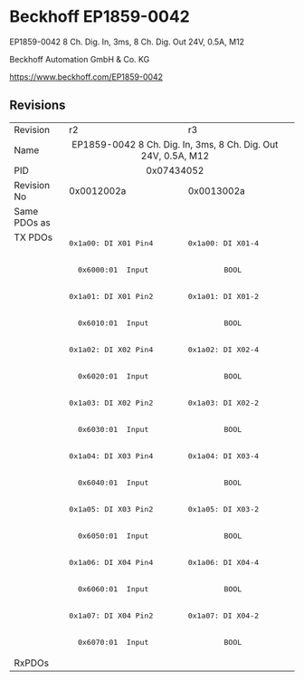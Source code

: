 # Beckhoff EP1859-0042

EP1859-0042 8 Ch. Dig. In, 3ms, 8 Ch. Dig. Out 24V, 0.5A, M12	

Beckhoff Automation GmbH & Co. KG

https://www.beckhoff.com/EP1859-0042

## Revisions
<table>
<tr>
<td>Revision</td>
<td>r2</td>
<td>r3</td>
</tr>
<tr>
<td>Name</td>
<td colspan=2 align="center">EP1859-0042 8 Ch. Dig. In, 3ms, 8 Ch. Dig. Out 24V, 0.5A, M12	</td>
</tr>
<tr>
<td>PID</td>
<td colspan=2 align="center">0x07434052</td>
</tr>
<tr>
<td>Revision No</td>
<td>0x0012002a</td>
<td>0x0013002a</td>
</tr>
<tr>
<td>Same PDOs as</td>
<td colspan=2 align="center"></td>
</tr>
<tr>
<td rowspan=16 valign=top>TX PDOs</td>
<td><pre>0x1a00: DI X01 Pin4</pre></td>
<td><pre>0x1a00: DI X01-4</pre></td>
<td></td>
</tr>
<tr>
<td colspan=2 align="left"><pre>  0x6000:01  Input                 BOOL</pre></td>
</tr>
<tr>
<td><pre>0x1a01: DI X01 Pin2</pre></td>
<td><pre>0x1a01: DI X01-2</pre></td>
</tr>
<tr>
<td colspan=2 align="left"><pre>  0x6010:01  Input                 BOOL</pre></td>
</tr>
<tr>
<td><pre>0x1a02: DI X02 Pin4</pre></td>
<td><pre>0x1a02: DI X02-4</pre></td>
</tr>
<tr>
<td colspan=2 align="left"><pre>  0x6020:01  Input                 BOOL</pre></td>
</tr>
<tr>
<td><pre>0x1a03: DI X02 Pin2</pre></td>
<td><pre>0x1a03: DI X02-2</pre></td>
</tr>
<tr>
<td colspan=2 align="left"><pre>  0x6030:01  Input                 BOOL</pre></td>
</tr>
<tr>
<td><pre>0x1a04: DI X03 Pin4</pre></td>
<td><pre>0x1a04: DI X03-4</pre></td>
</tr>
<tr>
<td colspan=2 align="left"><pre>  0x6040:01  Input                 BOOL</pre></td>
</tr>
<tr>
<td><pre>0x1a05: DI X03 Pin2</pre></td>
<td><pre>0x1a05: DI X03-2</pre></td>
</tr>
<tr>
<td colspan=2 align="left"><pre>  0x6050:01  Input                 BOOL</pre></td>
</tr>
<tr>
<td><pre>0x1a06: DI X04 Pin4</pre></td>
<td><pre>0x1a06: DI X04-4</pre></td>
</tr>
<tr>
<td colspan=2 align="left"><pre>  0x6060:01  Input                 BOOL</pre></td>
</tr>
<tr>
<td><pre>0x1a07: DI X04 Pin2</pre></td>
<td><pre>0x1a07: DI X04-2</pre></td>
</tr>
<tr>
<td colspan=2 align="left"><pre>  0x6070:01  Input                 BOOL</pre></td>
</tr>
<tr>
<td>RxPDOs</td>
<td colspan=2 align="left"></td>
</tr>
</table>
